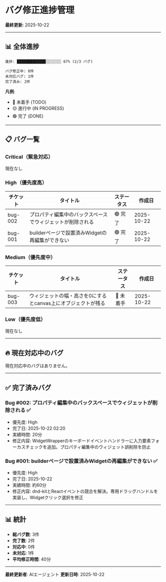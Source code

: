 # バグ修正進捗管理

**最終更新**: 2025-10-22

---

## 📊 全体進捗

```
進捗: █████████████░░░░░░░ 67% (2/3 バグ)

バグ修正中: 0件
未対応バグ: 1件
完了済み: 2件
```

**凡例**:
- 🔴 未着手 (TODO)
- 🟡 進行中 (IN PROGRESS)
- 🟢 完了 (DONE)

---

## 📋 バグ一覧

### Critical（緊急対応）

現在なし

### High（優先度高）

| チケット | タイトル | ステータス | 作成日 |
|---------|---------|----------|--------|
| bug-002 | プロパティ編集中のバックスペースでウィジェットが削除される | 🟢 完了 | 2025-10-22 |
| bug-001 | builderページで設置済みWidgetの再編集ができない | 🟢 完了 | 2025-10-22 |

### Medium（優先度中）

| チケット | タイトル | ステータス | 作成日 |
|---------|---------|----------|--------|
| bug-003 | ウィジェットの幅・高さを0にするとcanvas上にオブジェクトが残る | 🔴 未着手 | 2025-10-22 |

### Low（優先度低）

現在なし

---

## 🔥 現在対応中のバグ

現在対応中のバグはありません。

---

## ✅ 完了済みバグ

### Bug #002: プロパティ編集中のバックスペースでウィジェットが削除される ✅
- 優先度: High
- 完了日: 2025-10-22 02:20
- 実績時間: 20分
- 修正内容: WidgetWrapperのキーボードイベントハンドラーに入力要素フォーカスチェックを追加。プロパティ編集中のウィジェット誤削除を防止

### Bug #001: builderページで設置済みWidgetの再編集ができない ✅
- 優先度: High
- 完了日: 2025-10-22
- 実績時間: 約60分
- 修正内容: dnd-kitとReactイベントの競合を解決。専用ドラッグハンドルを実装し、Widgetクリック選択を修正

---

## 📊 統計

- **総バグ数**: 3件
- **完了数**: 2件
- **対応中**: 0件
- **未対応**: 1件
- **平均修正時間**: 40分

---

**最終更新者**: AIエージェント
**更新日時**: 2025-10-22
